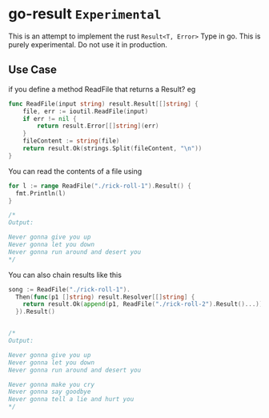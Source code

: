 # go-result `Experimental`

This is an attempt to implement the rust `Result<T, Error>` Type in go.
This is purely experimental. Do not use it in production.

## Use Case 

if you define a  method ReadFile that returns a Result? eg
```go
func ReadFile(input string) result.Result[[]string] {
	file, err := ioutil.ReadFile(input)
	if err != nil {
		return result.Error[[]string](err)
	}
	fileContent := string(file)
	return result.Ok(strings.Split(fileContent, "\n"))
}

```

You can read the contents of a file using

```go 
for l := range ReadFile("./rick-roll-1").Result() {
  fmt.Println(l)
}

/* 
Output:  

Never gonna give you up
Never gonna let you down
Never gonna run around and desert you
*/
```

You can also chain results like this

```go
song := ReadFile("./rick-roll-1").
  Then(func(p1 []string) result.Resolver[[]string] {
    return result.Ok(append(p1, ReadFile("./rick-roll-2").Result()...))
  }).Result()


/* 
Output:

Never gonna give you up
Never gonna let you down
Never gonna run around and desert you

Never gonna make you cry
Never gonna say goodbye
Never gonna tell a lie and hurt you
*/
``` 


